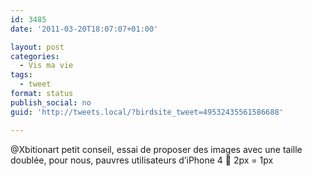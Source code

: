 ```yaml
---
id: 3485
date: '2011-03-20T18:07:07+01:00'

layout: post
categories:
  - Vis ma vie
tags:
  - tweet
format: status
publish_social: no
guid: 'http://tweets.local/?birdsite_tweet=49532435561586688'

---
```


@Xbitionart petit conseil, essai de proposer des images avec une taille doublée, pour nous, pauvres utilisateurs d’iPhone 4 🙂 2px = 1px